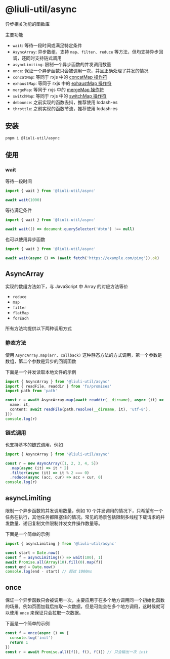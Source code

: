 # @liuli-util/async

异步相关功能的函数库

主要功能

- `wait`: 等待一段时间或满足特定条件
- `AsyncArray`: 异步数组，支持 `map`、`filter`、`reduce` 等方法，但均支持异步回调，还同时支持链式调用
- `asyncLimiting`: 限制一个异步函数的并发调用数量
- `once`: 保证一个异步函数只会被调用一次，并且正确处理了并发的情况
- `concatMap`: 等同于 rxjs 中的 [concatMap 操作符](https://rxjs-cn.github.io/learn-rxjs-operators/operators/transformation/concatmap.html)
- `exhaustMap`: 等同于 rxjs 中的 [exhaustMap 操作符](https://rxjs-cn.github.io/learn-rxjs-operators/operators/transformation/exhaustmap.html)
- `mergeMap`: 等同于 rxjs 中的 [mergeMap 操作符](https://rxjs-cn.github.io/learn-rxjs-operators/operators/transformation/mergemap.html)
- `switchMap`: 等同于 rxjs 中的 [switchMap 操作符](https://rxjs-cn.github.io/learn-rxjs-operators/operators/transformation/switchmap.html)
- `debounce`: 之前实现的函数去抖，推荐使用 lodash-es
- `throttle`: 之前实现的函数节流，推荐使用 lodash-es

## 安装

```sh
pnpm i @liuli-util/async
```

## 使用

### wait

等待一段时间

```ts
import { wait } from '@liuli-util/async'

await wait(1000)
```

等待满足条件

```ts
import { wait } from '@liuli-util/async'

await wait(() => document.querySelector('#btn') !== null)
```

也可以使用异步函数

```ts
import { wait } from '@liuli-util/async'

await wait(async () => (await fetch('https://example.com/ping')).ok)
```

## AsyncArray

实现的数组方法如下，与 JavaScript 中 Array 的对应方法等价

- `reduce`
- `map`
- `filter`
- `flatMap`
- `forEach`

所有方法均提供以下两种调用方式

### 静态方法

使用 `AsyncArray.map(arr, callback)` 这种静态方法的方式调用，第一个参数是数组，第二个参数是异步的回调函数

下面是一个并发读取本地文件的示例

```ts
import { AsyncArray } from '@liuli-util/async'
import { readFile, readdir } from 'fs/promises'
import path from 'path'

const r = await AsyncArray.map(await readdir(__dirname), async (it) => ({
  name: it,
  content: await readFile(path.resolve(__dirname, it), 'utf-8'),
}))
console.log(r)
```

### 链式调用

也支持基本的链式调用，例如

```ts
import { AsyncArray } from '@liuli-util/async'

const r = new AsyncArray([1, 2, 3, 4, 5])
  .map(async (it) => it * 2)
  .filter(async (it) => it % 2 === 0)
  .reduce(async (acc, cur) => acc + cur, 0)
console.log(r)
```

## asyncLimiting

限制一个异步函数的并发调用数量，例如 10 个并发调用的情况下，只希望有一个任务在执行，其他任务都阻塞住的情况。常见的场景包括限制多线程下载请求的并发数量、递归复制文件限制并发文件操作数量等。

下面是一个简单的示例

```ts
import { asyncLimiting } from '@liuli-util/async'

const start = Date.now()
const f = asyncLimiting(() => wait(100), 1)
await Promise.all(Array(10).fill(0).map(f))
const end = Date.now()
console.log(end - start) // 超过 1000ms
```

## once

保证一个异步函数只会被调用一次，主要应用于在多个地方调用同一个初始化函数的场景。例如页面加载后拉取一次数据，但是可能会在多个地方调用，这时候就可以使用 `once` 来保证只会拉取一次数据。

下面是一个简单的示例

```ts
const f = once(async () => {
  console.log('init')
  return 1
})
const r = await Promise.all([f(), f(), f()]) // 只会输出一次 init
```
